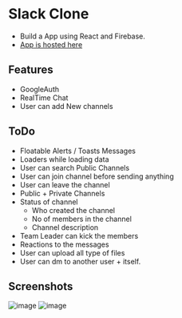 # Slack Clone
- Build a App using React and Firebase.
- [App is hosted here](https://slack-clone-7f109.web.app)

## Features
- GoogleAuth
- RealTime Chat
- User can add New channels

## ToDo
- Floatable Alerts / Toasts Messages
- Loaders while loading data
- User can search Public Channels
- User can join channel before sending anything
- User can leave the channel
- Public + Private Channels
- Status of channel
    - Who created the channel
    - No of members in the channel
    - Channel description
- Team Leader can kick the members
- Reactions to the messages
- User can upload all type of files
- User can dm to another user + itself.

## Screenshots
![image](https://user-images.githubusercontent.com/55072922/216832571-ea980bee-fdd4-4182-9a8c-d537fb9abd34.png)
![image](https://user-images.githubusercontent.com/55072922/216832649-f638050b-3f03-479c-86ec-4c4ca59e43ea.png)
